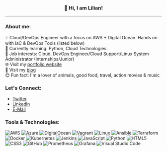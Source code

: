 ### <p align="center">👋 Hi, I am Lilian!</p>  
  
  
---  

<!-- I am a Cloud/DevOps Engineer with a major focus on Amazon Web Services and the occassional dabble with Azure and Digital Ocean. I have hands-on experience in the automation of cloud infrastructure and efficient optimization of deployments using IaC and CI/CD tools.   -->

### About me:   

💡 Cloud/DevOps Engineer with a focus on AWS + Digital Ocean. Hands on with IaC & DevOps Tools (listed below)  
🌱 Currently learning: Python, Cloud Technologies  
💼 Job interests: Cloud, DevOps Engineer/Cloud Support/Linux System Administrator (Internships/Junior)    
🌐 Visit my [portfolio website](http://liliangaladima.website)  
👋 Visit my [blog](http://liliangaladima.hashnode.dev/)  
😊 Fun fact: I'm a lover of animals, good food, travel, action movies & music     

### Let's Connect:  
- [Twitter](http://twitter.com/Anya_Lilyy)  
- [LinkedIn](http://www.linkedin.com/in/liliangaladima/)  
- [E-Mail](mailto:anyagaladima@gmail.com)  

### Tools & Technologies:  

![AWS](https://img.shields.io/badge/AWS-%23FF9900.svg?style=for-the-badge&logo=amazon-aws&logoColor=white)
![Azure](https://img.shields.io/badge/azure-%230072C6.svg?style=for-the-badge&logo=microsoftazure&logoColor=white)
![DigitalOcean](https://img.shields.io/badge/DigitalOcean-%230167ff.svg?style=for-the-badge&logo=digitalOcean&logoColor=white)
![Vagrant](https://img.shields.io/badge/vagrant-%231563FF.svg?style=for-the-badge&logo=vagrant&logoColor=white)
![Linux](https://img.shields.io/badge/Linux-FCC624?style=for-the-badge&logo=linux&logoColor=black)
![Ansible](https://img.shields.io/badge/ansible-%231A1918.svg?style=for-the-badge&logo=ansible&logoColor=white)
![Terraform](https://img.shields.io/badge/terraform-%235835CC.svg?style=for-the-badge&logo=terraform&logoColor=white)
![Docker](https://img.shields.io/badge/docker-%230db7ed.svg?style=for-the-badge&logo=docker&logoColor=white)
![Kubernetes](https://img.shields.io/badge/kubernetes-%23326ce5.svg?style=for-the-badge&logo=kubernetes&logoColor=white)
![Jenkins](https://img.shields.io/badge/jenkins-%232C5263.svg?style=for-the-badge&logo=jenkins&logoColor=white)
![JavaScript](https://img.shields.io/badge/javascript-%23323330.svg?style=for-the-badge&logo=javascript&logoColor=%23F7DF1E)
![Python](https://img.shields.io/badge/python-3670A0?style=for-the-badge&logo=python&logoColor=ffdd54)
![HTML5](https://img.shields.io/badge/html5-%23E34F26.svg?style=for-the-badge&logo=html5&logoColor=white)
![CSS3](https://img.shields.io/badge/css3-%231572B6.svg?style=for-the-badge&logo=css3&logoColor=white)
![GitHub](https://img.shields.io/badge/github-%23121011.svg?style=for-the-badge&logo=github&logoColor=white)
![Prometheus](https://img.shields.io/badge/Prometheus-E6522C?style=for-the-badge&logo=Prometheus&logoColor=white)
![Grafana](https://img.shields.io/badge/grafana-%23F46800.svg?style=for-the-badge&logo=grafana&logoColor=white)
![Visual Studio Code](https://img.shields.io/badge/Visual%20Studio%20Code-0078d7.svg?style=for-the-badge&logo=visual-studio-code&logoColor=white)

<!-- ![Github Stats](https://github-readme-stats.vercel.app/api?username=ludehsar&count_private=true&show_icons=true&include_all_commits=true)  
![Top Langs](https://github-readme-stats.vercel.app/api/top-langs/?username=ludehsar&hide=TeX&layout=compact)  

![Visitor Badge](https://visitor-badge.laobi.icu/badge?page_id=ludehsar.ludehsar)  
 -->
 
<!--
**Lily-G1/Lily-G1** is a ✨ _special_ ✨ repository because its `README.md` (this file) appears on your GitHub profile.

Here are some ideas to get you started:

- 🔭 I’m currently working on ...
- 👯 I’m looking to collaborate on ...
- 🤔 I’m looking for help with ...
- 💬 Ask me about ...
- 📫 How to reach me: ...

- ⚡ Fun fact: ...
-->
